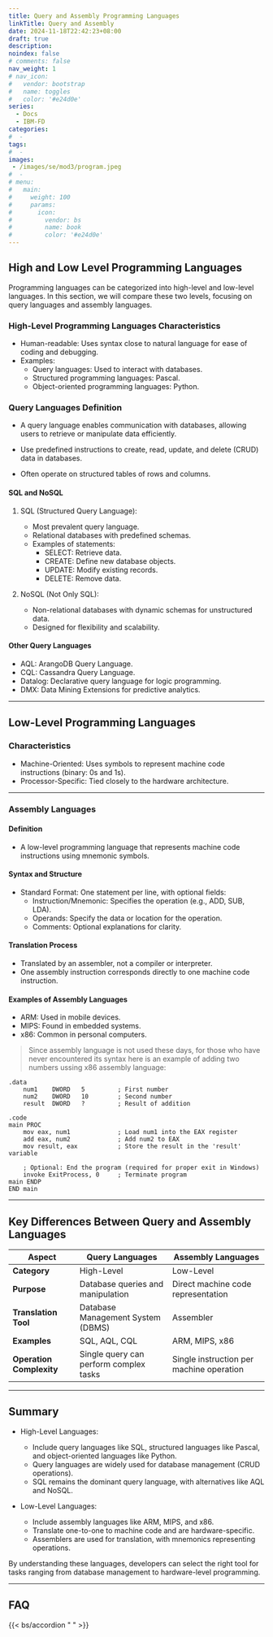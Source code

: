 ```yaml
---
title: Query and Assembly Programming Languages
linkTitle: Query and Assembly
date: 2024-11-18T22:42:23+08:00
draft: true
description:
noindex: false
# comments: false
nav_weight: 1
# nav_icon:
#   vendor: bootstrap
#   name: toggles
#   color: '#e24d0e'
series:
  - Docs
  - IBM-FD
categories:
#  -
tags:
#  -
images:
 - /images/se/mod3/program.jpeg
#  -
# menu:
#   main:
#     weight: 100
#     params:
#       icon:
#         vendor: bs
#         name: book
#         color: '#e24d0e'
---
```


## High and Low Level Programming Languages

Programming languages can be categorized into high-level and low-level languages. In this section, we will compare these two levels, focusing on query languages and assembly languages.

### High-Level Programming Languages Characteristics

- Human-readable: Uses syntax close to natural language for ease of coding and debugging.
- Examples:
  - Query languages: Used to interact with databases.
  - Structured programming languages: Pascal.
  - Object-oriented programming languages: Python.

### Query Languages Definition

- A query language enables communication with databases, allowing users to retrieve or manipulate data efficiently.

- Use predefined instructions to create, read, update, and delete (CRUD) data in databases.
- Often operate on structured tables of rows and columns.

#### SQL and NoSQL

1. SQL (Structured Query Language):

   - Most prevalent query language.
   - Relational databases with predefined schemas.
   - Examples of statements:
     - SELECT: Retrieve data.
     - CREATE: Define new database objects.
     - UPDATE: Modify existing records.
     - DELETE: Remove data.

2. NoSQL (Not Only SQL):
   - Non-relational databases with dynamic schemas for unstructured data.
   - Designed for flexibility and scalability.

#### Other Query Languages

<!-- q: What does AQL stands for in Query language? -->

- AQL: ArangoDB Query Language.
- CQL: Cassandra Query Language.
- Datalog: Declarative query language for logic programming.
- DMX: Data Mining Extensions for predictive analytics.

---

## Low-Level Programming Languages

### Characteristics

- Machine-Oriented: Uses symbols to represent machine code instructions (binary: 0s and 1s).
- Processor-Specific: Tied closely to the hardware architecture.

---

### Assembly Languages

#### Definition

- A low-level programming language that represents machine code instructions using mnemonic symbols.

#### Syntax and Structure

- Standard Format: One statement per line, with optional fields:
  - Instruction/Mnemonic: Specifies the operation (e.g., ADD, SUB, LDA).
  - Operands: Specify the data or location for the operation.
  - Comments: Optional explanations for clarity.

#### Translation Process

- Translated by an assembler, not a compiler or interpreter.
- One assembly instruction corresponds directly to one machine code instruction.

#### Examples of Assembly Languages

- ARM: Used in mobile devices.
- MIPS: Found in embedded systems.
- x86: Common in personal computers.

> Since assembly language is not used these days, for those who have never encountered its syntax here is an example of adding two numbers ussing x86 assembly language:

```Assembly
.data
    num1    DWORD   5         ; First number
    num2    DWORD   10        ; Second number
    result  DWORD   ?         ; Result of addition

.code
main PROC
    mov eax, num1             ; Load num1 into the EAX register
    add eax, num2             ; Add num2 to EAX
    mov result, eax           ; Store the result in the 'result' variable

    ; Optional: End the program (required for proper exit in Windows)
    invoke ExitProcess, 0     ; Terminate program
main ENDP
END main

```

---

## Key Differences Between Query and Assembly Languages

| **Aspect**               | **Query Languages**                    | **Assembly Languages**                   |
| ------------------------ | -------------------------------------- | ---------------------------------------- |
| **Category**             | High-Level                             | Low-Level                                |
| **Purpose**              | Database queries and manipulation      | Direct machine code representation       |
| **Translation Tool**     | Database Management System (DBMS)      | Assembler                                |
| **Examples**             | SQL, AQL, CQL                          | ARM, MIPS, x86                           |
| **Operation Complexity** | Single query can perform complex tasks | Single instruction per machine operation |

---

## Summary

- High-Level Languages:

  - Include query languages like SQL, structured languages like Pascal, and object-oriented languages like Python.
  - Query languages are widely used for database management (CRUD operations).
  - SQL remains the dominant query language, with alternatives like AQL and NoSQL.

- Low-Level Languages:
  - Include assembly languages like ARM, MIPS, and x86.
  - Translate one-to-one to machine code and are hardware-specific.
  - Assemblers are used for translation, with mnemonics representing operations.

By understanding these languages, developers can select the right tool for tasks ranging from database management to hardware-level programming.

---

## FAQ

{{< bs/accordion " " >}}
